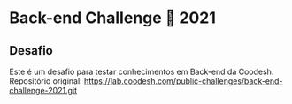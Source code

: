 # Back-end Challenge 🏅 2021

## Desafio

Este é um desafio para testar conhecimentos em Back-end da Coodesh.
Repositório original:
https://lab.coodesh.com/public-challenges/back-end-challenge-2021.git

